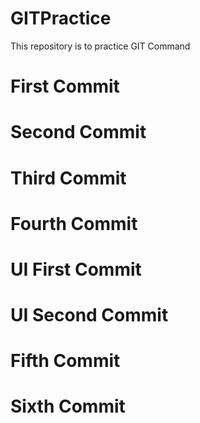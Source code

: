 # GITPractice
This repository is to practice GIT Command
# First Commit
# Second Commit
# Third Commit
# Fourth Commit
# UI First Commit
# UI Second Commit
# Fifth Commit
# Sixth Commit
